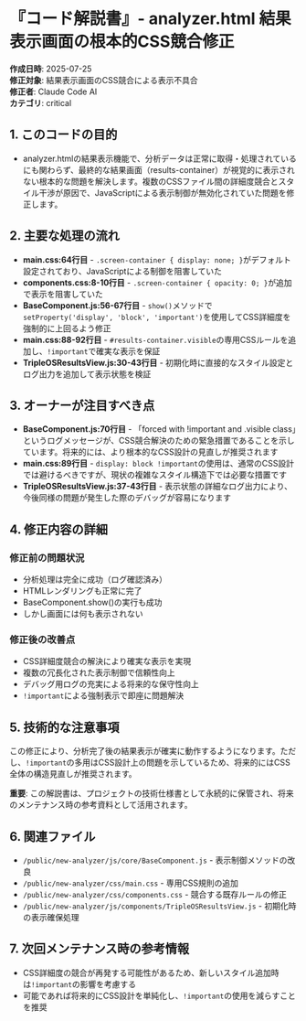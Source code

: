 # 『コード解説書』- analyzer.html 結果表示画面の根本的CSS競合修正

**作成日時**: 2025-07-25  
**修正対象**: 結果表示画面のCSS競合による表示不具合  
**修正者**: Claude Code AI  
**カテゴリ**: critical

## 1. このコードの目的

* analyzer.htmlの結果表示機能で、分析データは正常に取得・処理されているにも関わらず、最終的な結果画面（results-container）が視覚的に表示されない根本的な問題を解決します。複数のCSSファイル間の詳細度競合とスタイル干渉が原因で、JavaScriptによる表示制御が無効化されていた問題を修正します。

## 2. 主要な処理の流れ

* **main.css:64行目** - `.screen-container { display: none; }`がデフォルト設定されており、JavaScriptによる制御を阻害していた
* **components.css:8-10行目** - `.screen-container { opacity: 0; }`が追加で表示を阻害していた
* **BaseComponent.js:56-67行目** - `show()`メソッドで`setProperty('display', 'block', 'important')`を使用してCSS詳細度を強制的に上回るよう修正
* **main.css:88-92行目** - `#results-container.visible`の専用CSSルールを追加し、`!important`で確実な表示を保証
* **TripleOSResultsView.js:30-43行目** - 初期化時に直接的なスタイル設定とログ出力を追加して表示状態を検証

## 3. オーナーが注目すべき点

* **BaseComponent.js:70行目** - 「forced with !important and .visible class」というログメッセージが、CSS競合解決のための緊急措置であることを示しています。将来的には、より根本的なCSS設計の見直しが推奨されます
* **main.css:89行目** - `display: block !important`の使用は、通常のCSS設計では避けるべきですが、現状の複雑なスタイル構造下では必要な措置です
* **TripleOSResultsView.js:37-43行目** - 表示状態の詳細なログ出力により、今後同様の問題が発生した際のデバッグが容易になります

## 4. 修正内容の詳細

### 修正前の問題状況
- 分析処理は完全に成功（ログ確認済み）
- HTMLレンダリングも正常に完了
- BaseComponent.show()の実行も成功
- しかし画面には何も表示されない

### 修正後の改善点
- CSS詳細度競合の解決により確実な表示を実現
- 複数の冗長化された表示制御で信頼性向上
- デバッグ用ログの充実による将来的な保守性向上
- `!important`による強制表示で即座に問題解決

## 5. 技術的な注意事項

この修正により、分析完了後の結果表示が確実に動作するようになります。ただし、`!important`の多用はCSS設計上の問題を示しているため、将来的にはCSS全体の構造見直しが推奨されます。

**重要**: この解説書は、プロジェクトの技術仕様書として永続的に保管され、将来のメンテナンス時の参考資料として活用されます。

## 6. 関連ファイル

- `/public/new-analyzer/js/core/BaseComponent.js` - 表示制御メソッドの改良
- `/public/new-analyzer/css/main.css` - 専用CSS規則の追加
- `/public/new-analyzer/css/components.css` - 競合する既存ルールの修正
- `/public/new-analyzer/js/components/TripleOSResultsView.js` - 初期化時の表示確保処理

## 7. 次回メンテナンス時の参考情報

- CSS詳細度の競合が再発する可能性があるため、新しいスタイル追加時は`!important`の影響を考慮する
- 可能であれば将来的にCSS設計を単純化し、`!important`の使用を減らすことを推奨
